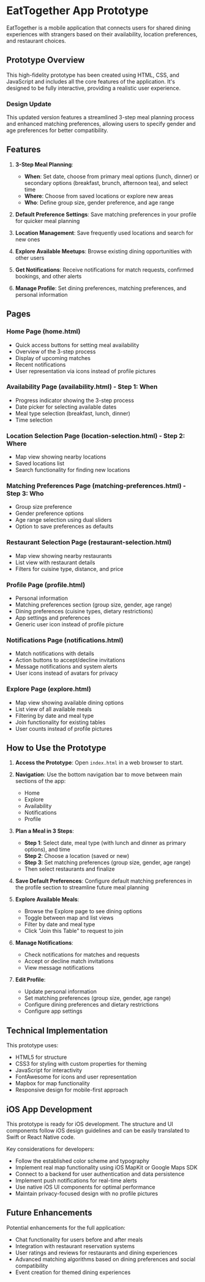 # EatTogether App Prototype

EatTogether is a mobile application that connects users for shared dining experiences with strangers based on their availability, location preferences, and restaurant choices.

## Prototype Overview

This high-fidelity prototype has been created using HTML, CSS, and JavaScript and includes all the core features of the application. It's designed to be fully interactive, providing a realistic user experience.

### Design Update
This updated version features a streamlined 3-step meal planning process and enhanced matching preferences, allowing users to specify gender and age preferences for better compatibility.

## Features

1. **3-Step Meal Planning**:
   - **When**: Set date, choose from primary meal options (lunch, dinner) or secondary options (breakfast, brunch, afternoon tea), and select time
   - **Where**: Choose from saved locations or explore new areas
   - **Who**: Define group size, gender preference, and age range
   
2. **Default Preference Settings**: Save matching preferences in your profile for quicker meal planning
   
3. **Location Management**: Save frequently used locations and search for new ones
   
4. **Explore Available Meetups**: Browse existing dining opportunities with other users

5. **Get Notifications**: Receive notifications for match requests, confirmed bookings, and other alerts

6. **Manage Profile**: Set dining preferences, matching preferences, and personal information

## Pages

### Home Page (home.html)
- Quick access buttons for setting meal availability
- Overview of the 3-step process
- Display of upcoming matches
- Recent notifications
- User representation via icons instead of profile pictures

### Availability Page (availability.html) - Step 1: When
- Progress indicator showing the 3-step process
- Date picker for selecting available dates
- Meal type selection (breakfast, lunch, dinner)
- Time selection

### Location Selection Page (location-selection.html) - Step 2: Where
- Map view showing nearby locations
- Saved locations list
- Search functionality for finding new locations

### Matching Preferences Page (matching-preferences.html) - Step 3: Who
- Group size preference
- Gender preference options
- Age range selection using dual sliders
- Option to save preferences as defaults

### Restaurant Selection Page (restaurant-selection.html)
- Map view showing nearby restaurants
- List view with restaurant details
- Filters for cuisine type, distance, and price

### Profile Page (profile.html)
- Personal information
- Matching preferences section (group size, gender, age range)
- Dining preferences (cuisine types, dietary restrictions)
- App settings and preferences
- Generic user icon instead of profile picture

### Notifications Page (notifications.html)
- Match notifications with details
- Action buttons to accept/decline invitations
- Message notifications and system alerts
- User icons instead of avatars for privacy

### Explore Page (explore.html)
- Map view showing available dining options
- List view of all available meals
- Filtering by date and meal type
- Join functionality for existing tables
- User counts instead of profile pictures

## How to Use the Prototype

1. **Access the Prototype**: Open `index.html` in a web browser to start.

2. **Navigation**: Use the bottom navigation bar to move between main sections of the app:
   - Home
   - Explore
   - Availability
   - Notifications
   - Profile

3. **Plan a Meal in 3 Steps**:
   - **Step 1**: Select date, meal type (with lunch and dinner as primary options), and time
   - **Step 2**: Choose a location (saved or new)
   - **Step 3**: Set matching preferences (group size, gender, age range)
   - Then select restaurants and finalize

4. **Save Default Preferences**: Configure default matching preferences in the profile section to streamline future meal planning

5. **Explore Available Meals**:
   - Browse the Explore page to see dining options
   - Toggle between map and list views
   - Filter by date and meal type
   - Click "Join this Table" to request to join

6. **Manage Notifications**:
   - Check notifications for matches and requests
   - Accept or decline match invitations
   - View message notifications

7. **Edit Profile**:
   - Update personal information
   - Set matching preferences (group size, gender, age range)
   - Configure dining preferences and dietary restrictions
   - Configure app settings

## Technical Implementation

This prototype uses:
- HTML5 for structure
- CSS3 for styling with custom properties for theming
- JavaScript for interactivity
- FontAwesome for icons and user representation
- Mapbox for map functionality
- Responsive design for mobile-first approach

## iOS App Development

This prototype is ready for iOS development. The structure and UI components follow iOS design guidelines and can be easily translated to Swift or React Native code.

Key considerations for developers:
- Follow the established color scheme and typography
- Implement real map functionality using iOS MapKit or Google Maps SDK
- Connect to a backend for user authentication and data persistence
- Implement push notifications for real-time alerts
- Use native iOS UI components for optimal performance
- Maintain privacy-focused design with no profile pictures

## Future Enhancements

Potential enhancements for the full application:
- Chat functionality for users before and after meals
- Integration with restaurant reservation systems
- User ratings and reviews for restaurants and dining experiences
- Advanced matching algorithms based on dining preferences and social compatibility
- Event creation for themed dining experiences
